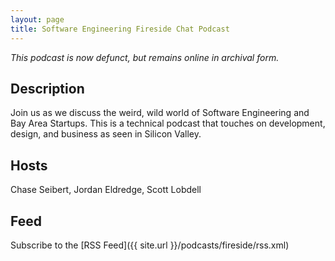 ```yaml
---
layout: page
title: Software Engineering Fireside Chat Podcast
---
```


_This podcast is now defunct, but remains online in archival form._

## Description

Join us as we discuss the weird, wild world of Software Engineering and Bay
Area Startups.  This is a technical podcast that touches on development,
design, and business as seen in Silicon Valley.

## Hosts

Chase Seibert, Jordan Eldredge, Scott Lobdell

## Feed

Subscribe to the [RSS Feed]({{ site.url }}/podcasts/fireside/rss.xml)
